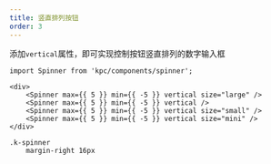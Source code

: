 ```yaml
---
title: 竖直排列按钮
order: 3
---
```


添加`vertical`属性，即可实现控制按钮竖直排列的数字输入框

```vdt
import Spinner from 'kpc/components/spinner';

<div>
    <Spinner max={{ 5 }} min={{ -5 }} vertical size="large" />
    <Spinner max={{ 5 }} min={{ -5 }} vertical />
    <Spinner max={{ 5 }} min={{ -5 }} vertical size="small" />
    <Spinner max={{ 5 }} min={{ -5 }} vertical size="mini" />
</div>
```

```styl
.k-spinner
    margin-right 16px
```

